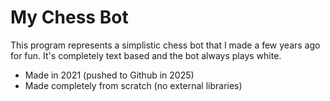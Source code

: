 # My Chess Bot
This program represents a simplistic chess bot that I made a few years ago for fun. It's completely text based and the bot always plays white.
- Made in 2021 (pushed to Github in 2025)
- Made completely from scratch (no external libraries)
